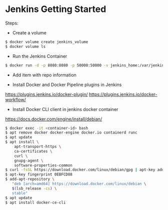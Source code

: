 # Jenkins Getting Started

Steps:
* Create a volume

```bash
$ docker volume create jenkins_volume
$ docker volume ls
```

* Run the Jenkins Container

```bash
$ docker run -d -p 8080:8080 -p 50000:50000 -v jenkins_home:/var/jenkins_home -v /var/run/docker.sock:/var/run/docker.sock  --user root jenkins/jenkins:lts
```

* Add item with repo information

* Install Docker and Docker Pipeline plugins in Jenkins

https://plugins.jenkins.io/docker-plugin/
https://plugins.jenkins.io/docker-workflow/

* Install Docker CLI client in jenkins docker container

https://docs.docker.com/engine/install/debian/

```bash
$ docker exec -it <container-id> bash
$ apt remove docker docker-engine docker.io containerd runc
$ apt update
$ apt install \
    apt-transport-https \
    ca-certificates \
    curl \
    gnupg-agent \
    software-properties-common
$ curl -fsSL https://download.docker.com/linux/debian/gpg | apt-key add -
$ apt-key fingerprint 0EBFCD88
$ add-apt-repository \
   "deb [arch=amd64] https://download.docker.com/linux/debian \
   $(lsb_release -cs) \
   stable"
$ apt update
$ apt install docker-ce-cli
```